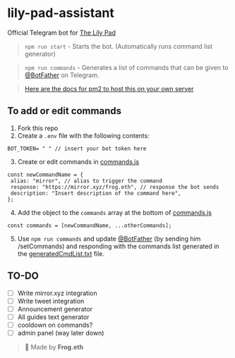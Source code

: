 # lily-pad-assistant

Official Telegram bot for [The Lily Pad](https://t.me/lilypadcrypto)

> `npm run start` - Starts the bot. (Automatically runs command list generator)

> `npm run commands` - Generates a list of commands that can be given to [@BotFather](https://t.me/botfather) on Telegram.

> [Here are the docs for pm2 to host this on your own server](https://pm2.keymetrics.io/docs/usage/quick-start/)

## To add or edit commands

1. Fork this repo
2. Create a `.env` file with the following contents:

```
BOT_TOKEN= " " // insert your bot token here
```

3. Create or edit commands in [commands.js](/bot/commands/commands.js)

```
const newCommandName = {
 alias: "mirror", // alias to trigger the command
 response: "https://mirror.xyz/frog.eth", // response the bot sends
 description: "Insert description of the command here",
};
```

4. Add the object to the `commands` array at the bottom of [commands.js](/bot/commands/commands.js)

```
const commands = [newCommandName, ...otherCommands];
```

5. Use `npm run commands` and update [@BotFather](https://t.me/botfather) (by sending him /setCommands) and responding with the commands list generated in the [generatedCmdList.txt](./bot/commands/generatedCmdList.txt) file.

## TO-DO

- [ ] Write mirror.xyz integration
- [ ] Write tweet integration
- [ ] Announcement generator
- [ ] All guides text generator
- [ ] cooldown on commands?
- [ ] admin panel (way later down)

> 🐸 Made by **Frog.eth**
